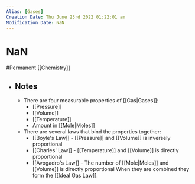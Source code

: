 ```yaml
---
Alias: [Gases]
Creation Date: Thu June 23rd 2022 01:22:01 am 
Modification Date: NaN
---
```

# NaN
#Permanent [[Chemistry]]

- ## Notes
	- There are four measurable properties of [[Gas|Gases]]:
		- [[Pressure]]
		- [[Volume]]
		- [[Temperature]]
		- Amount in [[Mole|Moles]]
	- There are several laws that bind the properties together:
		- [[Boyle's Law]] - [[Pressure]] and [[Volume]] is inversely proportional
		- [[Charles' Law]] - [[Temperature]] and [[Volume]] is directly proportional
		- [[Avogadro's Law]] - The number of [[Mole|Moles]] and [[Volume]] is directly proportional
	When they are combined they form the [[Ideal Gas Law]].
	
